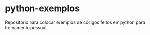 # python-exemplos
Repositório para colocar exemplos de códigos feitos em python para treinamento pessoal.
